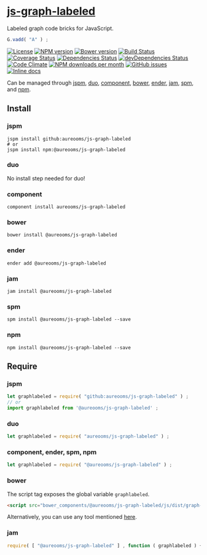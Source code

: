 [js-graph-labeled](http://make-github-pseudonymous-again.github.io/js-graph-labeled)
==

Labeled graph code bricks for JavaScript.

```js
G.vadd( "A" ) ;
```

[![License](https://img.shields.io/github/license/make-github-pseudonymous-again/js-graph-labeled.svg?style=flat)](https://raw.githubusercontent.com/make-github-pseudonymous-again/js-graph-labeled/master/LICENSE)
[![NPM version](https://img.shields.io/npm/v/@aureooms/js-graph-labeled.svg?style=flat)](https://www.npmjs.org/package/@aureooms/js-graph-labeled)
[![Bower version](https://img.shields.io/bower/v/@aureooms/js-graph-labeled.svg?style=flat)](http://bower.io/search/?q=@aureooms/js-graph-labeled)
[![Build Status](https://img.shields.io/travis/make-github-pseudonymous-again/js-graph-labeled.svg?style=flat)](https://travis-ci.org/make-github-pseudonymous-again/js-graph-labeled)
[![Coverage Status](https://img.shields.io/coveralls/make-github-pseudonymous-again/js-graph-labeled.svg?style=flat)](https://coveralls.io/r/make-github-pseudonymous-again/js-graph-labeled)
[![Dependencies Status](https://img.shields.io/david/make-github-pseudonymous-again/js-graph-labeled.svg?style=flat)](https://david-dm.org/make-github-pseudonymous-again/js-graph-labeled#info=dependencies)
[![devDependencies Status](https://img.shields.io/david/dev/make-github-pseudonymous-again/js-graph-labeled.svg?style=flat)](https://david-dm.org/make-github-pseudonymous-again/js-graph-labeled#info=devDependencies)
[![Code Climate](https://img.shields.io/codeclimate/github/make-github-pseudonymous-again/js-graph-labeled.svg?style=flat)](https://codeclimate.com/github/make-github-pseudonymous-again/js-graph-labeled)
[![NPM downloads per month](https://img.shields.io/npm/dm/@aureooms/js-graph-labeled.svg?style=flat)](https://www.npmjs.org/package/@aureooms/js-graph-labeled)
[![GitHub issues](https://img.shields.io/github/issues/make-github-pseudonymous-again/js-graph-labeled.svg?style=flat)](https://github.com/make-github-pseudonymous-again/js-graph-labeled/issues)
[![Inline docs](http://inch-ci.org/github/make-github-pseudonymous-again/js-graph-labeled.svg?branch=master&style=shields)](http://inch-ci.org/github/make-github-pseudonymous-again/js-graph-labeled)

Can be managed through [jspm](https://github.com/jspm/jspm-cli),
[duo](https://github.com/duojs/duo),
[component](https://github.com/componentjs/component),
[bower](https://github.com/bower/bower),
[ender](https://github.com/ender-js/Ender),
[jam](https://github.com/caolan/jam),
[spm](https://github.com/spmjs/spm),
and [npm](https://github.com/npm/npm).

## Install

### jspm
```terminal
jspm install github:aureooms/js-graph-labeled
# or
jspm install npm:@aureooms/js-graph-labeled
```
### duo
No install step needed for duo!

### component
```terminal
component install aureooms/js-graph-labeled
```

### bower
```terminal
bower install @aureooms/js-graph-labeled
```

### ender
```terminal
ender add @aureooms/js-graph-labeled
```

### jam
```terminal
jam install @aureooms/js-graph-labeled
```

### spm
```terminal
spm install @aureooms/js-graph-labeled --save
```

### npm
```terminal
npm install @aureooms/js-graph-labeled --save
```

## Require
### jspm
```js
let graphlabeled = require( "github:aureooms/js-graph-labeled" ) ;
// or
import graphlabeled from '@aureooms/js-graph-labeled' ;
```
### duo
```js
let graphlabeled = require( "aureooms/js-graph-labeled" ) ;
```

### component, ender, spm, npm
```js
let graphlabeled = require( "@aureooms/js-graph-labeled" ) ;
```

### bower
The script tag exposes the global variable `graphlabeled`.
```html
<script src="bower_components/@aureooms/js-graph-labeled/js/dist/graph-labeled.min.js"></script>
```
Alternatively, you can use any tool mentioned [here](http://bower.io/docs/tools/).

### jam
```js
require( [ "@aureooms/js-graph-labeled" ] , function ( graphlabeled ) { ... } ) ;
```
